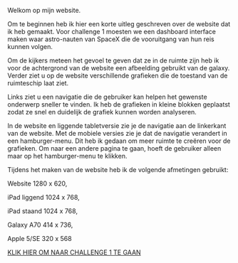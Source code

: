 Welkom op mijn website.

Om te beginnen heb ik hier een korte uitleg geschreven over de website dat ik heb gemaakt. Voor challenge 1 moesten we een dashboard interface maken waar astro-nauten van SpaceX die de vooruitgang van hun reis kunnen volgen.

Om de kijkers meteen het gevoel te geven dat ze in de ruimte zijn heb ik voor de achtergrond van de website een afbeelding gebruikt van de galaxy. Verder ziet u op de website verschillende grafieken die de toestand van de ruimteschip laat ziet.

Links ziet u een navigatie die de gebruiker kan helpen het gewenste onderwerp sneller te vinden. Ik heb de grafieken in kleine blokken geplaatst zodat ze snel en duidelijk de grafiek kunnen worden analyseren.

In de website en liggende tabletversie zie je de navigatie aan de linkerkant van de website. Met de mobiele versies zie je dat de navigatie verandert in een hamburger-menu. Dit heb ik gedaan om meer ruimte te creëren voor de grafieken. Om naar een andere pagina te gaan, hoeft de gebruiker alleen maar op het hamburger-menu te klikken.

Tijdens het maken van de website heb ik de volgende afmetingen gebruikt: 

Website 1280 x 620, 

iPad liggend 1024 x 768, 

iPad staand 1024 x 768, 

Galaxy A70 414 x 736, 

Apple 5/SE 320 x 568

<p><a href="https://elmas04.github.io/17105226-CMD-XT2-challenge1/VI.html">KLIK HIER OM NAAR CHALLENGE 1 TE GAAN</a></p>


